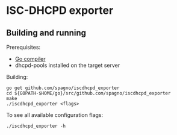 # ISC-DHCPD exporter

## Building and running

Prerequisites:

* [Go compiler](https://golang.org/dl/)
* dhcpd-pools installed on the target server

Building:

    go get github.com/spagno/iscdhcpd_exporter
    cd ${GOPATH-$HOME/go}/src/github.com/spagno/iscdhcpd_exporter
    make
    ./iscdhcpd_exporter <flags>

To see all available configuration flags:

    ./iscdhcpd_exporter -h

